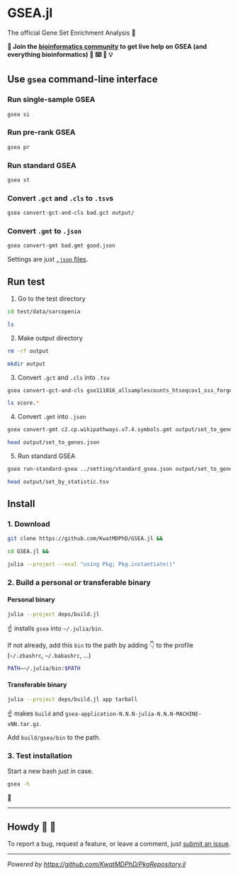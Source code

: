 # GSEA.jl

The official Gene Set Enrichment Analysis :dna:

**:information_desk_person: Join the [bioinformatics community](https://discord.gg/Q8XyvCfH) to get live help on GSEA (and everything bioinformatics) :circus_tent: :keyboard: :beginner: :bulb:**

## Use `gsea` command-line interface

### Run single-sample GSEA

```bash
gsea si
```

### Run pre-rank GSEA

```bash
gsea pr
```

### Run standard GSEA

```bash
gsea st
```

### Convert `.gct` and `.cls` to `.tsv`s

```bash
gsea convert-gct-and-cls bad.gct output/
```

### Convert `.gmt` to `.json`

```bash
gsea convert-gmt bad.gmt good.json
```

Settings are just [`.json` files](test/data/setting).

## Run test

1. Go to the test directory

```bash
cd test/data/sarcopenia

ls
```

2. Make output directory

```bash
rm -rf output

mkdir output
```

3. Convert `.gct` and `.cls` into `.tsv`

```bash
gsea convert-gct-and-cls gse111016_allsamplescounts_htseqcov1_sss_forgeo.sarcopenia.vs.normal_counts_collapsed_to_symbols.gct sarcopenia_binary.cls output

ls score.*
```

4. Convert `.gmt` into `.json`

```bash
gsea convert-gmt c2.cp.wikipathways.v7.4.symbols.gmt output/set_to_genes.json

head output/set_to_genes.json
```

5. Run standard GSEA

```bash
gsea run-standard-gsea ../setting/standard_gsea.json output/set_to_genes.json output/score.target_by_sample.tsv output/score.gene_by_sample.tsv output

head output/set_by_statistic.tsv
```

## Install

### 1. Download

```bash
git clone https://github.com/KwatMDPhD/GSEA.jl &&

cd GSEA.jl &&

julia --project --eval "using Pkg; Pkg.instantiate()"
```

### 2. Build a personal or transferable binary

#### Personal binary

```bash
julia --project deps/build.jl
```

:point_up: installs `gsea` into `~/.julia/bin`.

If not already, add this `bin` to the path by adding :point_down: to the profile (`~/.zbashrc`, `~/.babashrc`, ...)

```bash
PATH=~/.julia/bin:$PATH
```

#### Transferable binary

```bash
julia --project deps/build.jl app tarball
```

:point_up: makes `build` and `gsea-application-N.N.N-julia-N.N.N-MACHINE-xNN.tar.gz`.

Add `build/gsea/bin` to the path.

### 3. Test installation

Start a new bash just in case.

```bash
gsea -h
```

:tada:

---

## Howdy :wave: :cowboy_hat_face:

To report a bug, request a feature, or leave a comment, just [submit an issue](https://github.com/KwatMDPhD/GSEA.jl/issues/new/choose).

---

_Powered by https://github.com/KwatMDPhD/PkgRepository.jl_

